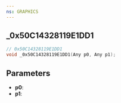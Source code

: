 ```yaml
---
ns: GRAPHICS
---
```

## _0x50C14328119E1DD1

```c
// 0x50C14328119E1DD1
void _0x50C14328119E1DD1(Any p0, Any p1);
```

## Parameters
* **p0**:
* **p1**:

